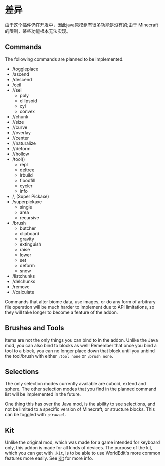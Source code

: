 # 差异

由于这个插件仍在开发中，因此java原模组有很多功能是没有的;由于 Minecraft 的限制，某些功能根本无法实现。

## Commands

The following commands are planned to be implemented.

- /toggleplace
- /ascend
- /descend
- /ceil
- //sel
    - poly
    - ellipsoid
    - cyl
    - convex
- //chunk
- //size
- //curve
- //overlay
- //center
- //naturalize
- //deform
- //hollow
- /tool()
    - repl
    - deltree
    - lrbuild
    - floodfill
    - cycler
    - info
- /, (Super Pickaxe)
- /superpickaxe
    - single
    - area
    - recursive
- /brush 
    - butcher
    - clipboard
    - gravity
    - extinguish
    - raise
    - lower
    - set
    - deform
    - snow
- /listchunks
- /delchunks
- /remove
- //calculate

Commands that alter biome data, use images, or do any form of arbitrary file operation will be much harder to implement due to API limitations, so they will take longer to become a feature of the addon.

## Brushes and Tools

Items are not the only things you can bind to in the addon. Unlike the Java mod, you can also bind to blocks as well! Remember that once you bind a tool to a block, you can no longer place down that block until you unbind the tool/brush with either `;tool none` or `;brush none`.

## Selections

The only selection modes currently available are cuboid, extend and sphere. The other selection modes that you find in the planned command list will be implemented in the future.

One thing this has over the Java mod, is the ability to see selections, and not be limited to a specific version of Minecraft, or structure blocks. This can be toggled with `;drawsel`.

## Kit

Unlike the original mod, which was made for a game intended for keyboard only, this addon is made for all kinds of devices. The purpose of the kit, which you can get with `;kit`, is to be able to use WorldEdit's more common features more easily. See [Kit](usage/kit.md) for more info.
